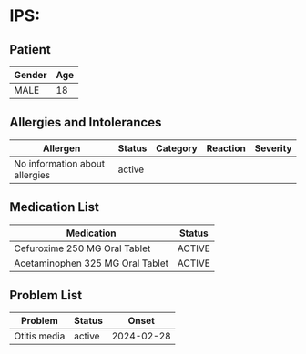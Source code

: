 # IPS:

## Patient

|Gender|Age|
|---|---|
|MALE|18|

## Allergies and Intolerances

|Allergen|Status|Category|Reaction|Severity|
|---|---|---|---|---|
|No information about allergies|active||||

## Medication List

|Medication|Status|
|---|---|
|Cefuroxime 250 MG Oral Tablet|ACTIVE|
|Acetaminophen 325 MG Oral Tablet|ACTIVE|

## Problem List

|Problem|Status|Onset|
|---|---|---|
|Otitis media|active|2024-02-28|
